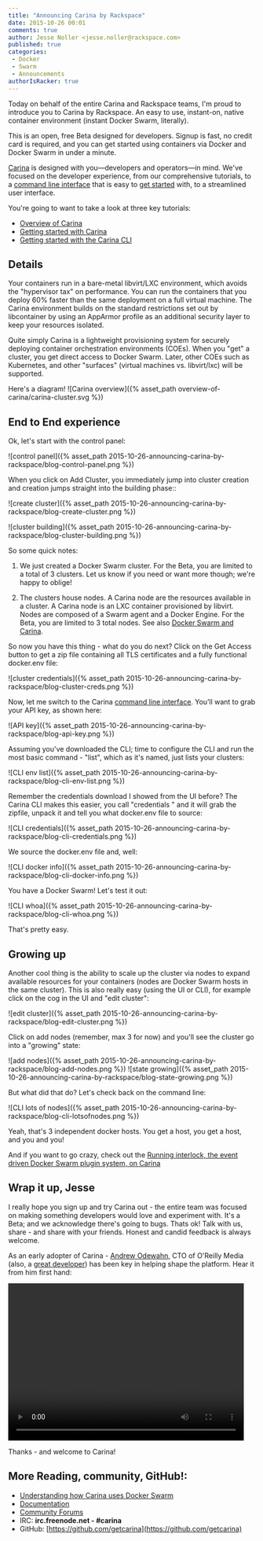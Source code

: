 ```yaml
---
title: "Announcing Carina by Rackspace"
date: 2015-10-26 00:01
comments: true
author: Jesse Noller <jesse.noller@rackspace.com>
published: true
categories:
 - Docker
 - Swarm
 - Announcements
authorIsRacker: true
---
```


Today on behalf of the entire Carina and Rackspace teams, I'm proud to introduce you to Carina by Rackspace. An easy to use, instant-on, native container environment (instant Docker Swarm, literally).

This is an open, free Beta designed for developers. Signup is fast, no credit card is required, and you can get started using containers via Docker and Docker Swarm in under a minute.

<!-- more -->

[Carina] is designed with you—developers and operators—in mind. We've focused on the developer experience, from our comprehensive tutorials, to a [command line interface] that is easy to [get started] with, to a streamlined user interface.

You're going to want to take a look at three key tutorials:

* [Overview of Carina]({{site.baseurl}}/docs/overview-of-carina/)
* [Getting started with Carina]({{site.baseurl}}/docs/getting-started/getting-started-on-carina/)
* [Getting started with the Carina CLI]({{site.baseurl}}/docs/getting-started/getting-started-carina-cli/)

## Details
Your containers run in a bare-metal libvirt/LXC environment, which avoids the "hypervisor tax" on performance. You can run the containers that you deploy 60% faster than the same deployment on a full virtual machine. The Carina environment builds on the standard restrictions set out by libcontainer by using an AppArmor profile as an additional security layer to keep your resources isolated.

Quite simply Carina is a lightweight provisioning system for securely deploying container orchestration environments (COEs). When you "get" a cluster, you get direct access to Docker Swarm. Later, other COEs such as Kubernetes, and other "surfaces" (virtual machines vs. libvirt/lxc) will be supported.

Here's a diagram!
![Carina overview]({% asset_path overview-of-carina/carina-cluster.svg %})

## End to End experience

Ok, let's start with the control panel:

![control panel]({% asset_path 2015-10-26-announcing-carina-by-rackspace/blog-control-panel.png %})

When you click on Add Cluster, you immediately jump into cluster creation and creation jumps straight into the building phase::

![create cluster]({% asset_path 2015-10-26-announcing-carina-by-rackspace/blog-create-cluster.png %})

![cluster building]({% asset_path 2015-10-26-announcing-carina-by-rackspace/blog-cluster-building.png %})

So some quick notes:

1.	We just created a Docker Swarm cluster. For the Beta, you are limited to a total of 3 clusters. Let us know if you need or want more though; we're happy to oblige!

2.	The clusters house nodes. A Carina node are the resources available in a cluster. A Carina node is an LXC container provisioned by libvirt. Nodes are composed of a Swarm agent and a Docker Engine. For the Beta, you are limited to 3 total nodes. See also [Docker Swarm and Carina].

So now you have this thing - what do you do next? Click on the Get Access button to get a zip file containing all TLS certificates and a fully functional docker.env file:

![cluster credentials]({% asset_path 2015-10-26-announcing-carina-by-rackspace/blog-cluster-creds.png %})

Now, let me switch to the Carina [command line interface]. You’ll want to grab your API key, as shown here:

![API key]({% asset_path 2015-10-26-announcing-carina-by-rackspace/blog-api-key.png %})

Assuming you've downloaded the CLI; time to configure the CLI and run the most basic command - "list", which as it's named, just lists your clusters:

![CLI env list]({% asset_path 2015-10-26-announcing-carina-by-rackspace/blog-cli-env-list.png %})

Remember the credentials download I showed from the UI before? The Carina CLI makes this easier, you call "credentials <clustername>" and it will grab the zipfile, unpack it and tell you what docker.env file to source:

![CLI credentials]({% asset_path 2015-10-26-announcing-carina-by-rackspace/blog-cli-credentials.png %})

We source the docker.env file and, well:

![CLI docker info]({% asset_path 2015-10-26-announcing-carina-by-rackspace/blog-cli-docker-info.png %})

You have a Docker Swarm! Let's test it out:

![CLI whoa]({% asset_path 2015-10-26-announcing-carina-by-rackspace/blog-cli-whoa.png %})

That's pretty easy.

## Growing up

Another cool thing is the ability to scale up the cluster via nodes to expand available resources for your containers (nodes are Docker Swarm hosts in the same cluster). This is also really easy (using the UI or CLI), for example click on the cog in the UI and "edit cluster":

![edit cluster]({% asset_path 2015-10-26-announcing-carina-by-rackspace/blog-edit-cluster.png %})

Click on add nodes (remember, max 3 for now) and you'll see the cluster go into a "growing" state:

![add nodes]({% asset_path 2015-10-26-announcing-carina-by-rackspace/blog-add-nodes.png %})
![state growing]({% asset_path 2015-10-26-announcing-carina-by-rackspace/blog-state-growing.png %})

But what did that do? Let's check back on the command line:

![CLI lots of nodes]({% asset_path 2015-10-26-announcing-carina-by-rackspace/blog-cli-lotsofnodes.png %})

Yeah, that's 3 independent docker hosts. You get a host, you get a host, and you and you!

And if you want to go crazy, check out the [Running interlock, the event driven Docker Swarm plugin system, on Carina](https://getcarina.com/docs/tutorials/interlock-on-carina/)

## Wrap it up, Jesse

I really hope you sign up and try Carina out - the entire team was focused on making something developers would love and experiment with. It's a Beta; and we acknowledge there's going to bugs. Thats ok! Talk with us, share - and share with your friends. Honest and candid feedback is always welcome.

As an early adopter of Carina - [Andrew Odewahn](https://twitter.com/odewahn), CTO of O'Reilly Media (also, a [great developer](https://github.com/odewahn)) has been key in helping shape the platform. Hear it from him first hand:

<video width="480" height="320" controls="controls">
  <source src="http://brightcove04.brightcove.com/23/2660431281001/201510/178/2660431281001_4566909632001_4566880863001.mp4" type="video/mp4">
</video>

Thanks - and welcome to Carina!

## More Reading, community, GitHub!:
* [Understanding how Carina uses Docker Swarm](https://getcarina.com/docs/concepts/docker-swarm-carina/)
* [Documentation](https://getcarina.com/docs/)
* [Community Forums](https://community.getcarina.com/)
* IRC: **irc.freenode.net - #carina**
* GitHub: [https://github.com/getcarina](https://github.com/getcarina)




[Docker Swarm and Carina]: https://getcarina.com/docs/concepts/docker-swarm-carina/
[carina]: https://getcarina.com
[tutorials]: https://getcarina.com/docs
[command line interface]: https://github.com/getcarina/carina/releases
[get started]: https://getcarina.com/docs/getting-started/getting-started-carina-cli/
[glossary]: https://getcarina.com/docs/reference/glossary/
